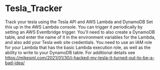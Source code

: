 # Tesla_Tracker
Track your tesla using the Tesla API and AWS Lambda and DynamoDB
Set this up in the AWS Lambda console. You can trigger it periodically by setting an AWS Eventbridge trigger. You'll need to also create a
DynamoDB table, and enter the name of it in the environment variables for the Lambda, and also add your Tesla web site credentials. You need to use an 
IAM role for your Lambda that has the basic Lambda execution role, as well as the ability to write to your DynamoDB table.
For additional details see https://mikesml.com/2021/01/30/i-hacked-my-tesla-it-turned-out-to-be-a-bad-idea/
